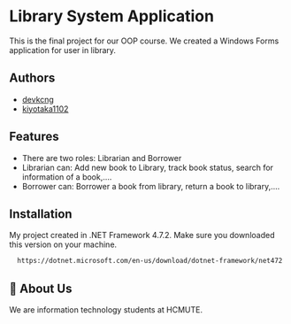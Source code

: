 
# Library System Application

This is the final project for our OOP course. We created a Windows Forms application for user in library.


## Authors

- [devkcng](https://github.com/devkcng)
- [kiyotaka1102](https://github.com/kiyotaka1102)


## Features

- There are two roles: Librarian and Borrower
- Librarian can: Add new book to Library, track book status, search for information of a book,....
- Borrower can: Borrower a book from library, return a book to library,....


## Installation

My project created in .NET Framework 4.7.2. Make sure you downloaded this version on your machine.

```bash
  https://dotnet.microsoft.com/en-us/download/dotnet-framework/net472
```
    
## 🚀 About Us
We are information technology students at HCMUTE. 


